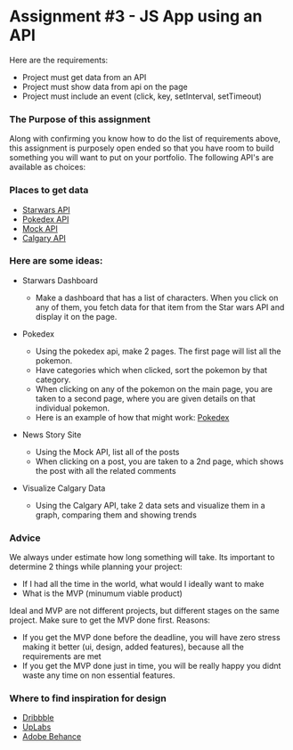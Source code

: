 # Assignment #3 - JS App using an API

Here are the requirements:
- Project must get data from an API
- Project must show data from api on the page
- Project must include an event (click, key, setInterval, setTimeout)

### The Purpose of this assignment
Along with confirming you know how to do the list of requirements above,
this assignment is purposely open ended so that you have room to build
something you will want to put on your portfolio. The following API's
are available as choices:

### Places to get data
- [Starwars API](https://swapi.co/)
- [Pokedex API](https://pokeapi.co/)
- [Mock API](https://jsonplaceholder.typicode.com/)
- [Calgary API](https://data.calgary.ca/browse)


### Here are some ideas:
- Starwars Dashboard
    - Make a dashboard that has a list of characters. When you click 
      on any of them, you fetch data for that item from the Star wars API
      and display it on the page.

- Pokedex
    - Using the pokedex api, make 2 pages. The first page will list all the
      pokemon. 
    - Have categories which when clicked, sort the pokemon by that category.
    - When clicking on any of the pokemon on the main page, you are taken to a second page, where you are given details on that individual pokemon. 
    - Here is an example of how that might work: [Pokedex](https://www.pokemon.com/us/pokedex/)

- News Story Site
    - Using the Mock API, list all of the posts
    - When clicking on a post, you are taken to a 2nd page, which shows the post with all the related comments
    
- Visualize Calgary Data
    - Using the Calgary API, take 2 data sets and visualize them in a graph, comparing them and showing trends

### Advice
We always under estimate how long something will take. Its important to determine 2 things while planning your project:
- If I had all the time in the world, what would I ideally want to make
- What is the MVP (minumum viable product)

Ideal and MVP are not different projects, but different stages on the same project. Make sure to get the MVP done first. Reasons:
- If you get the MVP done before the deadline, you will have zero stress making it better (ui, design, added features), because all the requirements are met
- If you get the MVP done just in time, you will be really happy you didnt waste any time on non essential features.


### Where to find inspiration for design
- [Dribbble](https://dribbble.com/)
- [UpLabs](https://www.uplabs.com/)
- [Adobe Behance](https://www.behance.net/)


